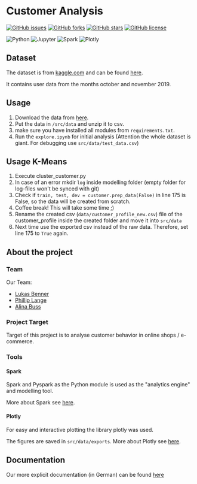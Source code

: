 # Customer Analysis


[![GitHub issues](https://img.shields.io/github/issues/BennerLukas/customeranalysis)](https://github.com/BennerLukas/customeranalysis/issues)
[![GitHub forks](https://img.shields.io/github/forks/BennerLukas/customeranalysis)](https://github.com/BennerLukas/customeranalysis/network)
[![GitHub stars](https://img.shields.io/github/stars/BennerLukas/customeranalysis)](https://github.com/BennerLukas/customeranalysis/stargazers)
[![GitHub license](https://img.shields.io/github/license/BennerLukas/customeranalysis)](https://github.com/BennerLukas/customeranalysis/blob/main/LICENSE)

![Python](https://img.shields.io/badge/Language-Python-lightgrey?style=flat&logo=python)
![Jupyter](https://img.shields.io/badge/Tool-Jupyter-lightgrey?style=flat&logo=jupyter)
![Spark](https://img.shields.io/badge/Library-Spark-lightgrey?style=flat&logo=Apache-Spark)
![Plotly](https://img.shields.io/badge/Library-Plotly-lightgrey?style=flat&logo=Plotly)


## Dataset
The dataset is from [kaggle.com](kaggle.com) and can be found [here](https://www.kaggle.com/mkechinov/ecommerce-behavior-data-from-multi-category-store).

It contains user data from the months october and november 2019.

## Usage
1. Download the data from [here](https://www.kaggle.com/mkechinov/ecommerce-behavior-data-from-multi-category-store).
2. Put the data in ```/src/data``` and unzip it to csv.
3. make sure you have installed all modules from ```requirements.txt```.
4. Run the ```explore.ipynb``` for initial analysis (Attention the whole dataset is giant. For debugging use ```src/data/test_data.csv```)

## Usage K-Means
1. Execute cluster_customer.py
2. In case of an error mkdir ```log``` inside modelling folder (empty folder for log-files won't be synced with git)
3. Check if ```train, test, dev = customer.prep_data(False)``` in line 175 is False, so the data will be created from scratch.
4. Coffee break! This will take some time ;)
5. Rename the created csv (```data/customer_profile_new.csv```) file of the customer_profile inside the created folder and move it into ```src/data```
6. Next time use the exported csv instead of the raw data. Therefore, set line 175 to ```True``` again.
## About the project

### Team
Our Team:
- [Lukas Benner](https://github.com/BennerLukas)
- [Phillip Lange](https://github.com/Sabokou)
- [Alina Buss](https://github.com/Alinabuss)

### Project Target
Target of this project is to analyse customer behavior in online shops / e-commerce.

### Tools

#### Spark
Spark and Pyspark as the Python module is used as the "analytics engine" and modelling tool.

More about Spark see [here](https://spark.apache.org/).

#### Plotly
For easy and interactive plotting the library plotly was used.

The figures are saved in ```src/data/exports```.
More about Plotly see [here](https://plotly.com/).

## Documentation

Our more explicit documentation (in German) can be found [here](https://github.com/BennerLukas/customeranalysis/blob/main/documentation.md)